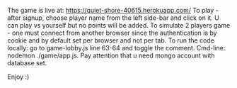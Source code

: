 The game is live at: https://quiet-shore-40615.herokuapp.com/
To play - after signup, choose player name from the left side-bar and click on it.
U can play vs yourself but no points will be added.
To simulate 2 players game - one must connect from another browser since the authentication is by cookie and by default set per browser and not per tab.
To run the code locally: go to game-lobby.js line 63-64 and toggle the comment. Cmd-line: nodemon ./game/app.js. Pay attention that u need mongo account with database set.

Enjoy :)
